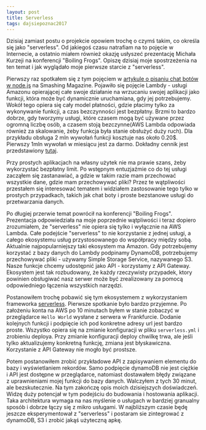 ```yaml
---
layout: post
title: Serverless
tags: dajsiepoznac2017
---
```


Dzisiaj zamiast postu o projekcie opowiem trochę o czymś takim, co określa się jako "serverless". Od jakiegoś czasu natrafiam na to pojęcie w Internecie, a ostatnio miałem również okazję usłyszeć prezentację Michała Kurzeji na konferencji "Boiling Frogs". Opiszę dzisiaj moje spostrzeżenia na ten temat i jak wyglądało moje pierwsze starcie z "serverless".

<!--more-->

Pierwszy raz spotkałem się z tym pojęciem w [artykule o pisaniu chat botów w node.js](https://www.smashingmagazine.com/2016/10/how-to-develop-a-chat-bot-with-node-js/) na Smashing Magazine. Pojawiło się pojęcie Lambdy - usługi Amazonu opierającej całe swoje działanie na wrzucaniu swojej aplikacji jako funkcji, która może być dynamicznie uruchamiana, gdy jej potrzebujemy. Wokół tego opiera się cały model płatności, gdzie płacimy tylko za wykonywanie funkcji, a czas bezczynności jest bezpłatny. Brzmi to bardzo dobrze, gdy tworzymy usługi, które czasem mogą być używane przez ogromną liczbę osób, a czasem stoją bezczynne(AWS Lambda odpowiada również za skalowanie, żeby funkcja była stanie obsłużyć duży ruch). Dla przykładu obsługa 2 mln wywołań funkcji kosztuje nas około 0.20$. Pierwszy 1mln wywołań w miesiącu jest za darmo. Dokładny cennik jest przedstawiony [tutaj](https://aws.amazon.com/lambda/pricing/).

Przy prostych aplikacjach na własny użytek nie ma prawie szans, żeby wykorzystać bezpłatny limit. Po wstępnym entuzjaźmie co do tej usługi zacząłem się zastanawiać, a gdzie w takim razie mam przechować wszystkie dane, gdzie mam przechowywać pliki? Przez te wątpliwości przestałem się interesować tematem i widziałem zastosowanie tego tylko w prostych przypadkach, takich jak chat boty i proste bezstanowe usługi do przetwarzania danych.

Po długiej przerwie temat powrócił na konferencji "Boiling Frogs". Prezentacja odpowiedziała na moje poprzednie wątpliwości i teraz dopiero zrozumiałem, że "serverless" nie opiera się tylko i wyłącznie na AWS Lambda. Całe podejście "serverless" to nie korzystanie z jednej usługi, a całego ekosystemu usług przystosowanego do współpracy między sobą. Aktualnie najpopularniejszy taki ekosystem ma Amazon. Gdy potrzebujemy korzystać z bazy danych do Lambdy podpinamy DynamoDB, potrzebujemy przechowywać pliki - używamy Simple Storage Service, nazywanego S3. Nasze funkcje chcemy udostępnić jako API - korzystamy z API Gateway. Ekosystem jest tak rozbudowany, że każdy rzeczywisty przypadek, ktory powinien obsługiwać nasz serwer może być zrealizowany za pomocą odpowiedniego łączenia wszystkich narzędzi.

Postanowiłem trochę pobawić się tym ekosystemem z wykorzystaniem frameworka [serverless](https://serverless.com/). Pierwsze spotkanie było bardzo przyjemne. Po założeniu konta na AWS po 10 minutach byłem w stanie zobaczyć w przeglądarce `Hello World` wysłane z serwera w Frankfurcie. Dodanie kolejnych funkcji i podpięcie ich pod konkretne adresy url jest bardzo proste. Wszystko opiera się na zmianie konfiguracji w pliku `serverless.yml` i zrobieniu deploya. Przy zmianie konfiguracji deploy chwilkę trwa, ale jeśli tylko aktualizujemy konkretną funkcję, zmiana jest błyskawiczna. Korzystanie z API Gateway nie mogło być prostsze.

Potem postanowiłem zrobić przykładowe API z zapisywaniem elementu do bazy i wyświetlaniem rekordów. Samo podpięcie dynamoDB nie jest ciężkie i API jest dostępne w przeglądarce, natomiast dostawałem błędy związane z uprawnieniami mojej funkcji do bazy danych. Walczyłem z tych 30 minut, ale bezskutecznie. Na tym zakończę opis moich dzisiejszych doświadczeń. Widzę duży potencjał w tym podejściu do budowania i hostowania aplikacji. Taka architektura wymaga na nas myślenie o usługach w bardziej granualny sposób i dobrze łączy się z mikro usługami. W najbliższym czasie będę jeszcze eksperymentował z "serverless" i postaram sie zintegrować z dynamoDB, S3 i zrobić jakąś użyteczną apkę.
